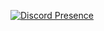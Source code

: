 [![Discord Presence](lanyard-profile-readme.vercel.app/api/576451390277156899?theme=dark&bg=&borderRadius=10px&animated=true&idleMessage=https://discord.gg/MD7cwfHAdk&hideStatus=false&hideTimestamp=false&hideBadges=false)](https://discord.com/users/576451390277156899)
